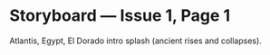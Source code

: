 # Storyboard — Issue 1, Page 1

Atlantis, Egypt, El Dorado intro splash (ancient rises and collapses).
